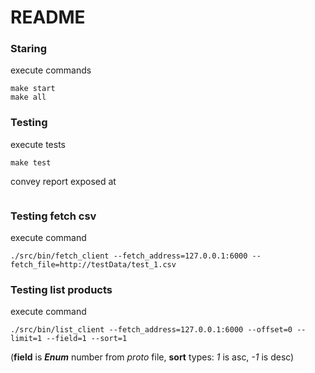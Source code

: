 # README

### Staring
execute commands
```
make start
make all
```

### Testing
execute tests
```
make test
```

convey report exposed at
```

```

### Testing fetch csv
execute command
```
./src/bin/fetch_client --fetch_address=127.0.0.1:6000 --fetch_file=http://testData/test_1.csv
```

### Testing list products
execute command
```
./src/bin/list_client --fetch_address=127.0.0.1:6000 --offset=0 --limit=1 --field=1 --sort=1
```
(**field** is ***Enum*** number from *proto* file, **sort** types: *1* is asc, *-1* is desc)